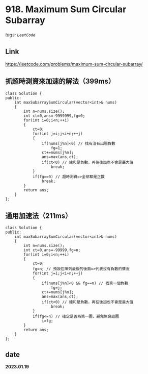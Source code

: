 # 918. Maximum Sum Circular Subarray
###### tags: `LeetCode`
## **Link**
https://leetcode.com/problems/maximum-sum-circular-subarray/

## **抓超時測資來加速的解法（399ms）**
```cpp=
class Solution {
public:
    int maxSubarraySumCircular(vector<int>& nums) 
    {
        int n=nums.size();
        int ct=0,ans=-9999999,fg=0;
        for(int i=0;i<n;++i)
        {
            ct=0;
            for(int j=i;j<i+n;++j)
            {
                if(nums[j%n]<0) // 找有沒有出現負數
                    fg=1;
                ct+=nums[j%n];
                ans=max(ans,ct);
                if(ct<0) // 總和是負數，再往後加也不會是最大值
                    break;
            }
            if(fg==0) // 超時測資=>全部都是正數
                break;
        }
        return ans;
    }
};
```
## **通用加速法（211ms）**
```cpp=
class Solution {
public:
    int maxSubarraySumCircular(vector<int>& nums) 
    {
        int n=nums.size();
        int ct=0,ans=-99999,fg=n;
        for(int i=0;i<n;++i)
        {
            ct=0;
            fg=n; // 預設在陣列最後的後面=>代表沒有負數的情況
            for(int j=i;j<i+n;++j)
            {
                if(nums[j%n]<0 && fg==n) // 找第一個負數
                    fg=j;
                ct+=nums[j%n]; 
                ans=max(ans,ct);
                if(ct<0) // 總和是負數，再往後加也不會是最大值
                    break;
            }
            if(fg<=n) // 確定是否為第一圈，避免無窮迴圈
                i=fg;
        }
        return ans;
    }
};
```
## date
**2023.01.19**
